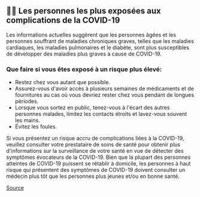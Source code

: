 ## 👴🏻 Les personnes les plus exposées aux complications de la COVID-19

Les informations actuelles suggèrent que les personnes âgées et les personnes souffrant de maladies chroniques graves, telles que les maladies cardiaques, les maladies pulmonaires et le diabète, sont plus susceptibles de développer des maladies plus graves à cause de COVID-19.

### Que faire si vous êtes exposé à un risque plus élevé:

- Restez chez vous autant que possible.
- Assurez-vous d'avoir accès à plusieurs semaines de médicaments et de fournitures au cas où vous devriez rester chez vous pendant de longues périodes.
- Lorsque vous sortez en public, tenez-vous à l'écart des autres personnes malades, limitez les contacts étroits et lavez-vous souvent les mains.
- Évitez les foules.

Si vous présentez un risque accru de complications liées à la COVID-19, veuillez consulter votre prestataire de soins de santé pour obtenir plus d'informations sur la surveillance de votre santé en vue de détecter des symptômes évocateurs de la COVID-19. Bien que la plupart des personnes atteintes de COVID-19 puissent se rétablir à domicile, les personnes à haut risque qui présentent des symptômes de COVID-19 doivent consulter un médecin plus tôt que les personnes plus jeunes et/ou en bonne santé.

[Source](https://www.cdc.gov/coronavirus/2019-ncov/specific-groups/high-risk-complications.html)
